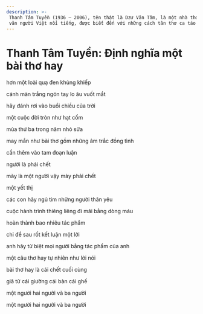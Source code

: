 ```yaml
---
description: >-
 Thanh Tâm Tuyền (1936 – 2006), tên thật là Dzư Văn Tâm, là một nhà thơ, nhà
 văn người Việt nổi tiếng, được biết đến với những cách tân thơ ca táo bạo.
---
```


# Thanh Tâm Tuyền: Định nghĩa một bài thơ hay

hơn một loài quạ đen khủng khiếp

cánh màn trắng ngón tay lo âu vuốt mắt

hãy đánh rơi vào buổi chiều của trời

một cuộc đời tròn như hạt cốm

mùa thứ ba trong năm nhỏ sữa

may mắn như bài thơ gồm những âm trắc đồng tình

cần thêm vào tam đoạn luận

người là phải chết

mày là một người vậy mày phải chết

một yết thị

các con hãy ngủ tim những người thân yêu

cuộc hành trình thiêng liêng đi mãi bằng dòng máu

hoàn thành bao nhiêu tác phẩm

chỉ để sau rốt kết luận một lời

anh hãy từ biệt mọi người bằng tác phẩm của anh

một câu thơ hay tự nhiên như lời nói

bài thơ hay là cái chết cuối cùng

giã từ cái giường cái bàn cái ghế

một người hai người và ba người

một người hai người và ba người
